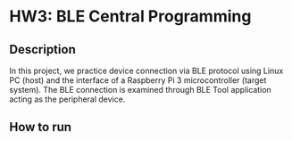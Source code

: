 # HW3: BLE Central Programming

## Description
In this project, we practice device connection via BLE protocol using Linux PC (host) and the interface of a Raspberry Pi 3 microcontroller (target system). The BLE connection is examined through BLE Tool application acting as the peripheral device.

## How to run

